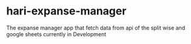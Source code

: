 # hari-expanse-manager
The expanse manager app that fetch data from api of the split wise and google sheets currently in Development
